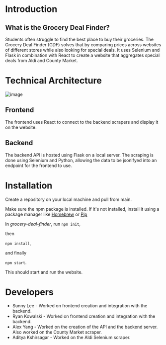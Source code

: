 # Introduction
## What is the Grocery Deal Finder?

Students often struggle to find the best place to buy their groceries. The Grocery Deal Finder (GDF) solves that by comparing prices across websites of different stores while also looking for special deals. It uses Selenium and Flask in combination with React to create a website that aggregates special deals from Aldi and County Market.

# Technical Architecture

![image](https://github.com/CS222-UIUC-SP24/group-project-team-27/assets/60373662/886346f7-f399-41ac-b7bd-8d5607f940ae)

## Frontend

The frontend uses React to connect to the backend scrapers and display it on the website.

## Backend

The backend API is hosted using Flask on a local server. The scraping is done using Selenium and Python, allowing the data to be jsonifyed into an endpoint for the frontend to use.

# Installation
Create a repository on your local machine and pull from main.

Make sure the npm package is installed. If it's not installed, install it using a package manager like [Homebrew](https://brew.sh/) or [Pip](https://pypi.org/project/pip/)

In *grocery-deal-finder*, run
```npm init```,

then

```npm install```,

and finally

```npm start```.

This should start and run the website.


# Developers

* Sunny Lee - Worked on frontend creation and integration with the backend.
* Ryan Kowalski - Worked on frontend creation and integration with the backend.
* Alex Yang - Worked on the creation of the API and the backend server. Also worked on the County Market scraper.
* Aditya Kshirsagar - Worked on the Aldi Selenium scraper.


